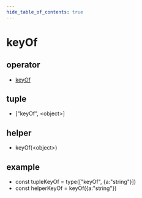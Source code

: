 ```yaml
---
hide_table_of_contents: true
---
```


# keyOf

## operator

-   [keyOf](./keyof.md)

## tuple

-   ["keyOf", &lt;object&gt;]

## helper

-   keyOf(&lt;object&gt;)

## example

-   const tupleKeyOf = type(["keyOf", {a:"string"}]) <br/>
-   const helperKeyOf = keyOf({a:"string"}) <br/>

